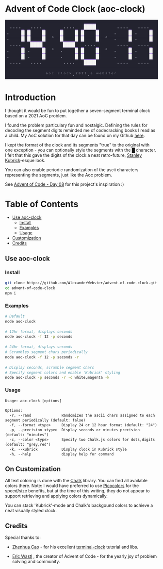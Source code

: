 # Advent of Code Clock (aoc-clock)
![example](./assets/aoc-clock.gif)

# Introduction
I thought it would be fun to put together a seven-segment terminal clock based on a 2021 AoC problem. 

I found the problem particulary fun and nostalgic. Defining the rules for decoding the segment digits reminded me of codecracking books I read as a child. My AoC solution for that day can be found on my Github [here](https://github.com/AlexanderWebster/advent-of-code-2021/tree/main/day-08-seven-segment-search).

I kept the format of the clock and its segments "true" to the original with one exception - you can optionally style the segments with the █ character. I felt that this gave the digits of the clock a neat retro-future, [Stanley Kubrick](https://en.wikipedia.org/wiki/Stanley_Kubrick_filmography)-esque look.

You can also enable periodic randomization of the ascii characters representing the segments, just like the Aoc problem.

See [Advent of Code - Day 08](https://adventofcode.com/2021/day/8) for this project's inspiration :)

# Table of Contents
* [Use aoc-clock](#use-aoc-clock)
    * [Install](#install)
    * [Examples](#examples)
    * [Usage](#usage)
* [Customization](#on-customization)    
* [Credits](#credit)

## Use aoc-clock
### Install
```bash
git clone https://github.com/AlexanderWebster/advent-of-code-clock.git
cd advent-of-code-clock
npm i
```
### Examples
```bash
# Default
node aoc-clock

# 12hr format, displays seconds
node aoc-clock -f 12 -p seconds

# 24hr format, displays seconds 
# Scrambles segment chars periodically
node aoc-clock -f 12 -p seconds -r

# Display seconds, scramble segment chars
# Specify segment colors and enable 'Kubrick' styling
node aoc-clock -p seconds -r -c white,magenta -k
```
### Usage
```
Usage: aoc-clock [options]

Options:
  -r, --rand              Randomizes the ascii chars assigned to each segment periodically (default: false)
  -f, --format <type>     Display 24 or 12 hour format (default: "24")
  -p, --precision <type>  Display seconds or minutes precision (default: "minutes")
  -c, --color <type>      Specify two Chalk.js colors for dots,digits (default: "grey,red")
  -k, --kubrick           Display clock in Kubrick style
  -h, --help              display help for command
  ```

## On Customization
All text coloring is done with the [Chalk](https://github.com/chalk/chalk) library. You can find all available colors there. Note: I would have preferred to use [Picocolors](https://github.com/alexeyraspopov/picocolors) for the speed/size benefits, but at the time of this writing, they do not appear to support retrieving and applying colors dynamically.

You can stack 'Kubrick'-mode and Chalk's backgound colors to achieve a neat visually styled clock.

## Credits
Special thanks to: 
- [Zhenhua Cao](https://medium.com/@benb88) - for his excellent [terminal-clock](https://github.com/bencao/terminal-clock) tutorial and libs.

- [Eric Wastl](http://was.tl/) , the creator of Advent of Code - for the yearly joy of problem solving and community.
